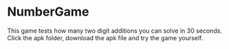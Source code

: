 # NumberGame
This game tests how many two digit additions you can solve in 30 seconds. 
Click the apk folder, download the apk file and try the game yourself.